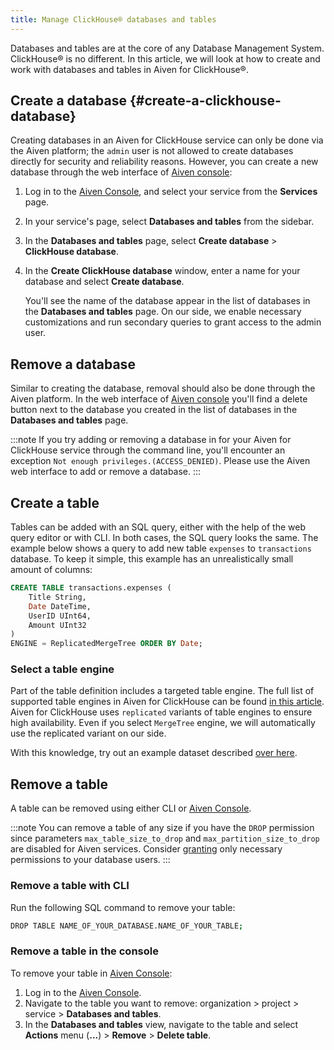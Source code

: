 ```yaml
---
title: Manage ClickHouse® databases and tables
---
```


Databases and tables are at the core of any Database Management System.
ClickHouse® is no different. In this article, we will look at how to
create and work with databases and tables in Aiven for ClickHouse®.

## Create a database {#create-a-clickhouse-database}

Creating databases in an Aiven for ClickHouse service can only be done
via the Aiven platform; the `admin` user is not allowed to create
databases directly for security and reliability reasons. However, you
can create a new database through the web interface of [Aiven
console](https://console.aiven.io/):

1.  Log in to the [Aiven Console](https://console.aiven.io/), and select
    your service from the **Services** page.

2.  In your service's page, select **Databases and tables** from the
    sidebar.

3.  In the **Databases and tables** page, select **Create database** \>
    **ClickHouse database**.

4.  In the **Create ClickHouse database** window, enter a name for your
    database and select **Create database**.

    You\'ll see the name of the database appear in the list of databases
    in the **Databases and tables** page. On our side, we enable
    necessary customizations and run secondary queries to grant access
    to the admin user.

## Remove a database

Similar to creating the database, removal should also be done through
the Aiven platform. In the web interface of [Aiven
console](https://console.aiven.io/) you\'ll find a delete button next to
the database you created in the list of databases in the **Databases and
tables** page.

:::note
If you try adding or removing a database in for your Aiven for
ClickHouse service through the command line, you\'ll encounter an
exception `Not enough privileges.(ACCESS_DENIED)`. Please use the Aiven
web interface to add or remove a database.
:::

## Create a table

Tables can be added with an SQL query, either with the help of the web
query editor or with CLI. In both cases, the SQL query looks the same.
The example below shows a query to add new table `expenses` to
`transactions` database. To keep it simple, this example has an
unrealistically small amount of columns:

```sql
CREATE TABLE transactions.expenses (
    Title String,
    Date DateTime,
    UserID UInt64,
    Amount UInt32
)
ENGINE = ReplicatedMergeTree ORDER BY Date;
```

### Select a table engine

Part of the table definition includes a targeted table engine. The full
list of supported table engines in Aiven for ClickHouse can be found
[in this article](/docs/products/clickhouse/reference/supported-table-engines). Aiven for ClickHouse uses `replicated` variants of table
engines to ensure high availability. Even if you select `MergeTree`
engine, we will automatically use the replicated variant on our side.

With this knowledge, try out an example dataset described
[over here](/docs/products/clickhouse/howto/load-dataset).

## Remove a table

A table can be removed using either CLI or [Aiven
Console](https://console.aiven.io/).

:::note
You can remove a table of any size if you have the `DROP` permission
since parameters `max_table_size_to_drop` and
`max_partition_size_to_drop` are disabled for Aiven services. Consider
[granting](/docs/products/clickhouse/howto/manage-users-roles) only necessary permissions to your database users.
:::

### Remove a table with CLI

Run the following SQL command to remove your table:

```bash
DROP TABLE NAME_OF_YOUR_DATABASE.NAME_OF_YOUR_TABLE;
```

### Remove a table in the console

To remove your table in [Aiven Console](https://console.aiven.io/):

1.  Log in to the [Aiven Console](https://console.aiven.io/).
2.  Navigate to the table you want to remove: organization > project >
    service > **Databases and tables**.
3.  In the **Databases and tables** view, navigate to the table and
    select **Actions** menu (**...**) > **Remove** > **Delete
    table**.
